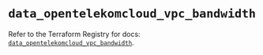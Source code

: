 # `data_opentelekomcloud_vpc_bandwidth`

Refer to the Terraform Registry for docs: [`data_opentelekomcloud_vpc_bandwidth`](https://registry.terraform.io/providers/opentelekomcloud/opentelekomcloud/1.36.15/docs/data-sources/vpc_bandwidth).
